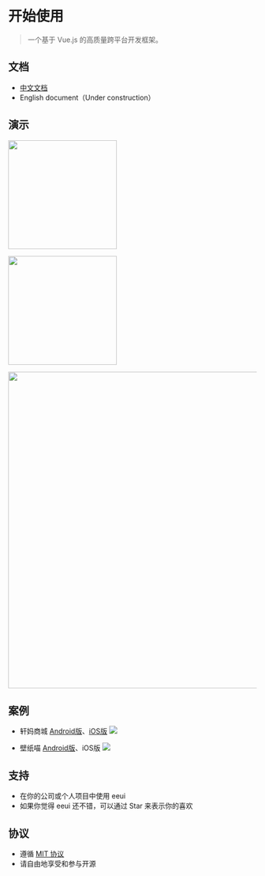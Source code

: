 # 开始使用

> 一个基于 Vue.js 的高质量跨平台开发框架。

## 文档

- [中文文档](https://eeui.app/)
- English document（Under construction）

## 演示

<a href="https://eeui.app/app/android.apk" target="_blank"><img src="https://eeui.app/app/android.png?__=008" width="220px"></a>

<a href="javascript:alert('没有钱申请开发者账号上架！');"><img src="https://eeui.app/app/ios.png?__=008" width="220px"></a>

<img src="https://eeui.app/app/demo.png?__=008" width="640px">

## 案例

- 轩妈商城 [Android版](http://wechat2.xuanma.cn/xuanma-2.3.1.apk)、[iOS版](https://itunes.apple.com/cn/app/id1202797032)
<a href="https://eeui.app/cases/xuanma.jpg?__=008" target="_blank"><img src="https://eeui.app/cases/xuanma.jpg?__=008" style="max-height:280px"></a>

- 壁纸喵 [Android版](https://www.lanzous.com/i4yz8xe)、iOS版
<a href="https://eeui.app/cases/owo2.jpg?__=008" target="_blank"><img src="https://eeui.app/cases/owo2.jpg?__=008" style="max-height:280px"></a>

## 支持

* 在你的公司或个人项目中使用 eeui
* 如果你觉得 eeui 还不错，可以通过 Star 来表示你的喜欢

## 协议

* 遵循 [MIT 协议](http://opensource.org/licenses/MIT)
* 请自由地享受和参与开源
